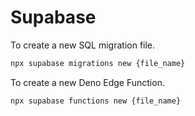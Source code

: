 # Supabase

To create a new SQL migration file.

```sh
npx supabase migrations new {file_name}
```

To create a new Deno Edge Function.

```sh
npx supabase functions new {file_name}
```
